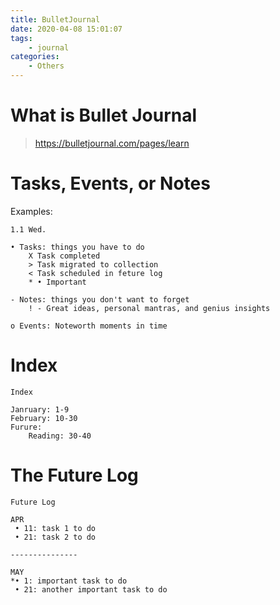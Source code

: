 ```yaml
---
title: BulletJournal
date: 2020-04-08 15:01:07
tags:
    - journal
categories:
    - Others
---
```


# What is Bullet Journal

> https://bulletjournal.com/pages/learn

<!-- more -->

# Tasks, Events, or Notes

Examples:
```
1.1 Wed.

• Tasks: things you have to do 
    X Task completed
    > Task migrated to collection
    < Task scheduled in feture log
    * • Important

- Notes: things you don't want to forget
    ! - Great ideas, personal mantras, and genius insights

o Events: Noteworth moments in time
```

# Index

```
Index

Janruary: 1-9
February: 10-30
Furure: 
    Reading: 30-40
```

# The Future Log

```
Future Log

APR
 • 11: task 1 to do 
 • 21: task 2 to do

---------------

MAY
*• 1: important task to do 
 • 21: another important task to do 

```